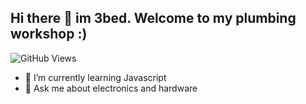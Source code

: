 ## Hi there 👋 im 3bed. Welcome to my plumbing workshop :) 
![GitHub Views](https://komarev.com/ghpvc/?username=onebyte0x00)

- 🌱 I’m currently learning Javascript
- 💬 Ask me about electronics and hardware
   
<!--
**onebyte0x00/onebyte0x00** is a ✨ _special_ ✨ repository because its `README.md` (this file) appears on your GitHub profile.

Here are some ideas to get you started:

- 🔭 I’m currently working on ...
- 🌱 I’m currently learning ...el
- 👯 I’m looking to collaborate on ...
- 🤔 I’m looking for help with ...
- 💬 Ask me about ...
- 📫 How to reach me: ...
- 😄 Pronouns: ...
- ⚡ Fun fact: ...
-->
